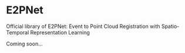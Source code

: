 # E2PNet
Official library of E2PNet: Event to Point Cloud Registration with Spatio-Temporal Representation Learning




Coming soon...
